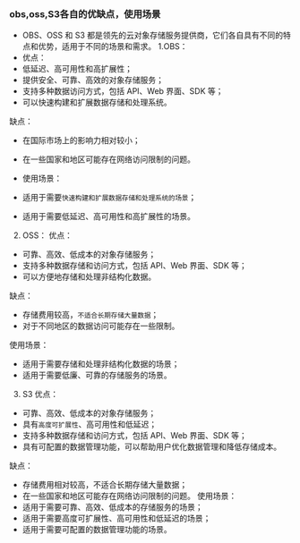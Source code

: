 ### obs,oss,S3各自的优缺点，使用场景
* OBS、OSS 和 S3 都是领先的云对象存储服务提供商，它们各自具有不同的特点和优势，适用于不同的场景和需求。
1.OBS：
* 优点：
* 低延迟、高可用性和高扩展性；
* 提供安全、可靠、高效的对象存储服务；
* 支持多种数据访问方式，包括 API、Web 界面、SDK 等；
* 可以快速构建和扩展数据存储和处理系统。

缺点：
* 在国际市场上的影响力相对较小；
* 在一些国家和地区可能存在网络访问限制的问题。

* 使用场景：
* 适用于需要`快速构建和扩展数据存储和处理系统的场景`；
* 适用于需要低延迟、高可用性和高扩展性的场景。

2. OSS：
优点：
* 可靠、高效、低成本的对象存储服务；
* 支持多种数据存储和访问方式，包括 API、Web 界面、SDK 等；
* 可以方便地存储和处理非结构化数据。

缺点：
* 存储费用较高，`不适合长期存储大量数据`；
* 对于不同地区的数据访问可能存在一些限制。

使用场景：
* 适用于需要存储和处理非结构化数据的场景；
* 适用于需要低廉、可靠的存储服务的场景。

3. S3
优点：
* 可靠、高效、低成本的对象存储服务；
* 具有`高度可扩展性`、高可用性和低延迟；
* 支持多种数据存储和访问方式，包括 API、Web 界面、SDK 等；
* 具有可配置的数据管理功能，可以帮助用户优化数据管理和降低存储成本。

缺点：
* 存储费用相对较高，不适合长期存储大量数据；
* 在一些国家和地区可能存在网络访问限制的问题。
使用场景：
* 适用于需要可靠、高效、低成本的存储服务的场景；
* 适用于需要高度可扩展性、高可用性和低延迟的场景；
* 适用于需要可配置的数据管理功能的场景。


